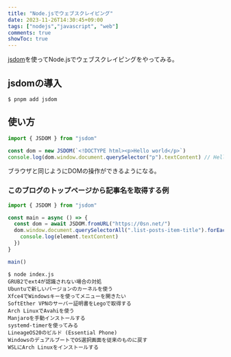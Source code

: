 ```yaml
---
title: "Node.jsでウェブスクレイピング"
date: 2023-11-26T14:30:45+09:00
tags: ["nodejs","javascript", "web"]
comments: true
showToc: true
---
```

[jsdom](https://github.com/jsdom/jsdom)を使ってNode.jsでウェブスクレイピングをやってみる。

## jsdomの導入
```
$ pnpm add jsdom
```

## 使い方
```javascript
import { JSDOM } from "jsdom"

const dom = new JSDOM(`<!DOCTYPE html><p>Hello world</p>`)
console.log(dom.window.document.querySelector("p").textContent) // Hello world
```
ブラウザと同じようにDOMの操作ができるようになる。

### このブログのトップページから記事名を取得する例
```javascript
import { JSDOM } from "jsdom"

const main = async () => {
  const dom = await JSDOM.fromURL("https://0sn.net/")
  dom.window.document.querySelectorAll(".list-posts-item-title").forEach((element) => {
    console.log(element.textContent)
  })
}

main()
```

```
$ node index.js
GRUB2でext4が認識されない場合の対処
Ubuntuで新しいバージョンのカーネルを使う
Xfce4でWindowsキーを使ってメニューを開きたい
SoftEther VPNのサーバー証明書をLegoで取得する
Arch LinuxでAvahiを使う
Manjaroを手動インストールする
systemd-timerを使ってみる
LineageOS20のビルド (Essential Phone)
WindowsのデュアルブートでOS選択画面を従来のものに戻す
WSLにArch Linuxをインストールする
```